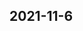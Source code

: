 
## 2021-11-6

### [<title>Scikit-Learn wrapper - XGBoost</title>](https://discuss.xgboost.ai/t/scikit-learn-wrapper/2527/1)